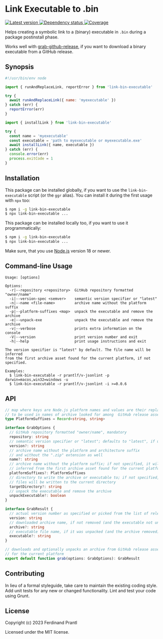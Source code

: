 # Link Executable to .bin

[![Latest version](https://img.shields.io/npm/v/link-bin-executable)
 ![Dependency status](https://img.shields.io/librariesio/release/npm/link-bin-executable)
](https://www.npmjs.com/package/link-bin-executable)
[![Coverage](https://codecov.io/gh/prantlf/link-bin-executable/branch/master/graph/badge.svg)](https://codecov.io/gh/prantlf/link-bin-executable)

Helps creating a symbolic link to a (binary) executable in `.bin` during a package postinstall phase.

Works well with [grab-github-release], if you want to download a binary executable from a GitHub release.

## Synopsis

```js
#!/usr/bin/env node

import { runAndReplaceLink, reportError } from 'link-bin-executable'

try {
  await runAndReplaceLink({ name: 'myexecutable' })
} catch (err) {
  reportError(err)
}
```

```js
import { installLink } from 'link-bin-executable'

try {
  const name = 'myexecutable'
  const executable = 'path to myexecutable or myexecutable.exe'
  await installLink({ name, executable })
} catch (err) {
  console.error(err)
  process.exitCode = 1
}
```

## Installation

This package can be installed globally, if you want to use the `link-bin-executable` script (or the `ggr` alias). You can install it during the first usage with `npx` too:

```sh
$ npm i -g link-bin-executable
$ npx link-bin-executable ...
```

This package can be installed locally too, if you want to use it programmatically:

```sh
$ npm i -g link-bin-executable
$ npx link-bin-executable ...
```

Make sure, that you use [Node.js] version 18 or newer.

## Command-line Usage

    Usage: [options]

    Options:
      -r|--repository <repository>  GitHub repository formatted "owner/name"
      -i|--version-spec <semver>    semantic version specifier or "latest"
      -n|--name <file-name>         archive name without the platform suffix
      -p|--platform-suffixes <map>  unpack the executable and remove the archive
      -e|--unpack-exe               unpack the executable and remove the archive
      -v|--verbose                  prints extra information on the console
      -V|--version                  print version number and exit
      -h|--help                     print usage instructions and exit

    The version specifier is "latest" by default. The file name will be inferred
    from the first archive asset found for the current platform, if not specified.

    Examples:
      $ link-bin-executable -r prantlf/v-jsonlint -p darwin=macos,win32=windows -u
      $ link-bin-executable -r prantlf/v-jsonlint -i >=0.0.6

## API

```ts
// map where keys are Node.js platform names and values are their replacements
// to be used in names of archive looked for among  GitHub release assets
type PlatformSuffixes = Record<string, string>

interface GrabOptions {
  // GitHub repository formatted "owner/name", mandatory
  repository: string
  // semantic version specifier or "latest"; defaults to "latest", if unspecified
  version?: string
  // archive name without the platform and architecture suffix
  // and without the ".zip" extension as well
  name?: string
  // archive name without the platform suffix; if not specified, it will be
  // inferred from the first archive asset found for the current platform
  platformSuffixes?: PlatformSuffixes
  // directory to write the archive or executable to; if not specified,
  // files will be written to the current directory
  targetDirectory?: string
  // unpack the executable and remove the archive
  unpackExecutable?: boolean
}

interface GrabResult {
  // actual version number as specified or picked from the list of releases
  version: string
  // downloaded archive name, if not removed (and the executable not unpacked)
  archive?: string
  // executable file name, if it was unpacked (and the archive removed)
  executable?: string
}

// downloads and optionally unpacks an archive from GitHub release assets
// for the current platform
export default function grab(options: GrabOptions): GrabResult
```

## Contributing

In lieu of a formal styleguide, take care to maintain the existing coding style.  Add unit tests for any new or changed functionality. Lint and test your code using Grunt.

## License

Copyright (c) 2023 Ferdinand Prantl

Licensed under the MIT license.

[Node.js]: http://nodejs.org/
[grab-github-release]: https://github.com/prantlf/grab-github-release
